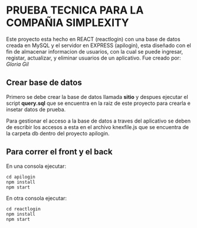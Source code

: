 # PRUEBA TECNICA PARA LA COMPAÑIA SIMPLEXITY

Este proyecto esta hecho en REACT (reactlogin) con una base de datos creada en MySQL y el servidor en EXPRESS (apilogin), esta diseñado con el fin de almacenar informacion de usuarios, con la cual se puede ingresar, registar, actualizar, y eliminar usuarios de un aplicativo.  Fue creado por: _Gloria Gil_

## Crear base de datos

Primero se debe crear la base de datos llamada **sitio** y despues ejecutar el script **query.sql** que se encuentra en la raiz de este proyecto para crearla e insetar datos de prueba.

Para gestionar el acceso a la base de datos a traves del aplicativo se deben de escribir los accesos a esta en el archivo knexfile.js que se encuentra de la carpeta db dentro del proyecto apilogin.

## Para correr el front y el back

En una consola ejecutar:
~~~
cd apilogin
npm install
npm start
~~~
En otra consola ejecutar:
~~~
cd reactlogin
npm install
npm start
~~~